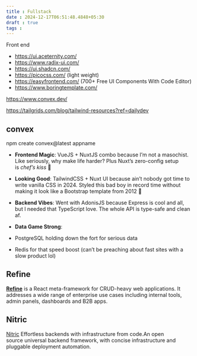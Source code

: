 ```yaml
---
title : Fullstack
date : 2024-12-17T06:51:48.4848+05:30
draft : true
tags : 
---
```



Front end
- https://ui.aceternity.com/
- https://www.radix-ui.com/
- https://ui.shadcn.com/
- https://picocss.com/ (light weight)
- https://easyfrontend.com/ (700+ Free UI Components With Code Editor)
- https://www.boringtemplate.com/



https://www.convex.dev/

https://tailgrids.com/blog/tailwind-resources?ref=dailydev
## convex

npm create convex@latest appname



- **Frontend Magic**: VueJS + NuxtJS combo because I’m not a masochist. Like seriously, why make life harder? Plus Nuxt’s zero-config setup is _chef’s kiss_ 🤌
    
- **Looking Good**: TailwindCSS + Nuxt UI because ain’t nobody got time to write vanilla CSS in 2024. Styled this bad boy in record time without making it look like a Bootstrap template from 2012 😤
    
- **Backend Vibes**: Went with AdonisJS because Express is cool and all, but I needed that TypeScript love. The whole API is type-safe and clean af.
    
- **Data Game Strong**:
    
- PostgreSQL holding down the fort for serious data
    
- Redis for that speed boost (can’t be preaching about fast sites with a slow product lol)


## Refine

**[Refine](https://refine.dev/)** is a React meta-framework for CRUD-heavy web applications. It addresses a wide range of enterprise use cases including internal tools, admin panels, dashboards and B2B apps.


## Nitric

[Nitric](https://nitric.io/) Effortless backends with infrastructure from code.An open source universal backend framework, with concise infrastructure and pluggable deployment automation.
